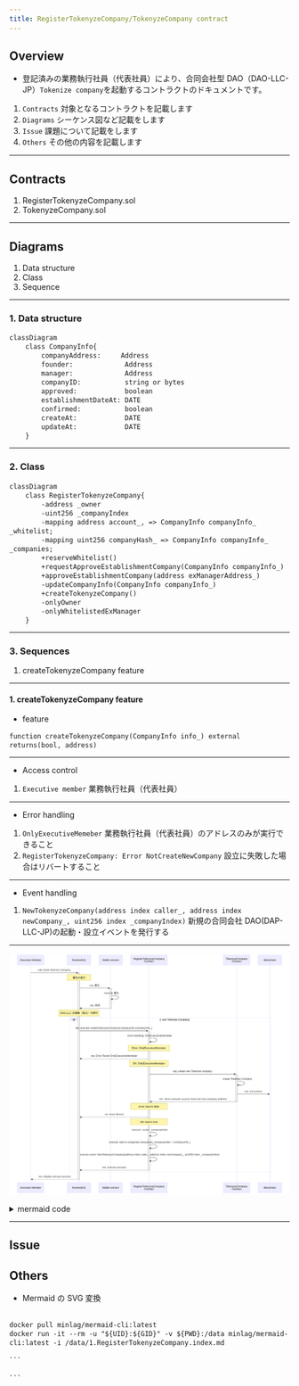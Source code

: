 ```yaml
---
title: RegisterTokenyzeCompany/TokenyzeCompany contract
---
```


## Overview

- 登記済みの業務執行社員（代表社員）により、合同会社型 DAO（DAO-LLC-JP）`Tokenize company`を起動するコントラクトのドキュメントです。

1. `Contracts` 対象となるコントラクトを記載します
2. `Diagrams` シーケンス図など記載をします
3. `Issue` 課題について記載をします
4. `Others` その他の内容を記載します

---

## Contracts

1. RegisterTokenyzeCompany.sol
2. TokenyzeCompany.sol

---

## Diagrams

1. Data structure
2. Class
3. Sequence

---

### 1. Data structure

```mermaid
classDiagram
    class CompanyInfo{
        companyAddress:     Address
        founder:             Address
        manager:             Address
        companyID:           string or bytes
        approved:            boolean
        establishmentDateAt: DATE
        confirmed:           boolean
        createAt:            DATE
        updateAt:            DATE
    }
```

---

### 2. Class

```mermaid
classDiagram
    class RegisterTokenyzeCompany{
        -address _owner
        -uint256 _companyIndex
        -mapping address account_, => CompanyInfo companyInfo_ _whitelist;
        -mapping uint256 companyHash_ => CompanyInfo companyInfo_ _companies;
        +reserveWhitelist()
        +requestApproveEstablishmentCompany(CompanyInfo companyInfo_)
        +approveEstablishmentCompany(address exManagerAddress_)
        -updateCompanyInfo(CompanyInfo companyInfo_)
        +createTokenyzeCompany()
        -onlyOwner
        -onlyWhitelistedExManager
    }
```

---

### 3. Sequences

1. createTokenyzeCompany feature

---

#### 1. createTokenyzeCompany feature

- feature

```solidity
function createTokenyzeCompany(CompanyInfo info_) external returns(bool, address)
```

---

- Access control

1. `Executive member` 業務執行社員（代表社員）

---

- Error handling

1. `OnlyExecutiveMemeber` 業務執行社員（代表社員）のアドレスのみが実行できること
2. `RegisterTokenyzeCompany: Error NotCreateNewCompany` 設立に失敗した場合はリバートすること

---

- Event handling

1. `NewTokenyzeCompany(address index caller_, address index newCompany_, uint256 index _companyIndex)` 新規の合同会社 DAO(DAP-LLC-JP)の起動・設立イベントを発行する

---

<!-- sequence diagram作成用 -->

![Create Tokenize Company(DAO-LLC-JP)](1.RegisterTokenyzeCompany.index.md-4.svg)

<details>
<summary>mermaid code</summary>
    ```mermaid
        sequenceDiagram
            participant EM as Executive Member
            participant UI as frontend(UI)
            participant WC as Wallet connect
            participant RTC as RegisterTokenyzeCompany<br/>Contract
            participant TC as TokenyzeCompany<br/>Contract
            participant BC as Blockchain

            EM ->>+ UI: call create tokenize company
            Note over UI: 署名の実行
            UI ->>+ WC: req: 署名
            WC ->> WC: execute 署名
            WC -->>- UI: res: 承認
            Note over UI: DAO-LLC JP起動（設立）の実行
            alt: new Tokenize Company
            UI ->>+ RTC: req: execute createTokenyzeCompany(CompanyInfo companyInfo_)
            RTC ->> RTC: Error-handling: OnlyExecutiveMemeber
            Note over RTC: Error: OnlyExecutiveMemeber
            RTC -->> UI: res: Error Revert OnlyExecutiveMemeber
            Note over RTC: OK: OnlyExecutiveMemeber
            RTC ->>+ TC: req: create new Tokenize company
            TC ->> TC: create Tokenize Company
            TC ->> BC: req: transaction
            TC -->>- RTC: res: return execute success bool and new company address
            Note over RTC: Error: bool is false
            RTC -->> UI: res: Error Revert
            Note over RTC: OK: bool is true
            RTC ->> RTC: execute: create _companyIndex
            RTC ->> RTC: execute: add to companies resoueces(_companyIndex = companyInfo_)
            RTC ->> RTC: execute event: NewTokenyzeCompany(address index caller_, address index newCompany_, uint256 index _companyIndex)
            RTC -->>- UI: res: execute success
            end
            UI -->>- EM: res: display execute success
    ```

</details>

---

## Issue

## Others

- Mermaid の SVG 変換

````

docker pull minlag/mermaid-cli:latest
docker run -it --rm -u "${UID}:${GID}" -v ${PWD}:/data minlag/mermaid-cli:latest -i /data/1.RegisterTokenyzeCompany.index.md

```

```
````
